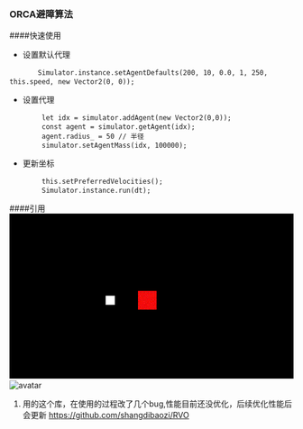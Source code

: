 ### ORCA避障算法
####快速使用
* 设置默认代理
```
       Simulator.instance.setAgentDefaults(200, 10, 0.0, 1, 250, this.speed, new Vector2(0, 0));
```
* 设置代理
```
        let idx = simulator.addAgent(new Vector2(0,0));
        const agent = simulator.getAgent(idx);
        agent.radius_ = 50 // 半径
        simulator.setAgentMass(idx, 100000);
```
* 更新坐标
```
        this.setPreferredVelocities();
        Simulator.instance.run(dt);
```
####引用
![avatar](https://github.com/microcisco/orca/blob/master/1.gif)
![avatar](https://github.com/microcisco/orca/blob/master/2.gif)
1. 用的这个库，在使用的过程改了几个bug,性能目前还没优化，后续优化性能后会更新 https://github.com/shangdibaozi/RVO